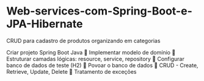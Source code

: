 # Web-services-com-Spring-Boot-e-JPA-Hibernate
CRUD para cadastro de produtos organizando em categorias

Criar projeto Spring Boot Java
 Implementar modelo de domínio
 Estruturar camadas lógicas: resource, service, repository
 Configurar banco de dados de teste (H2)
 Povoar o banco de dados
 CRUD - Create, Retrieve, Update, Delete
 Tratamento de exceções
